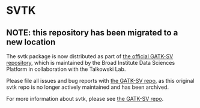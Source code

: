 # SVTK

## NOTE: this repository has been migrated to a new location  

The svtk package is now distributed as part of [the official GATK-SV repository](https://github.com/talkowski-lab/svtk), which is maintained by the Broad Institute Data Sciences Platform in collaboration with the Talkowski Lab.  

Please file all issues and bug reports with [the GATK-SV repo](https://github.com/talkowski-lab/svtk), as this original svtk repo is no longer actively maintained and has been archived.

For more information about svtk, please see [the GATK-SV repo](https://github.com/talkowski-lab/svtk).  

